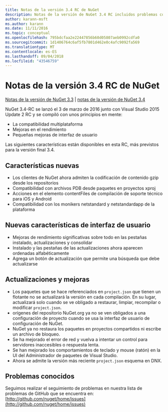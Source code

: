 ```yaml
---
title: Notas de la versión 3.4 RC de NuGet
description: Notas de la versión de NuGet 3.4 RC incluidos problemas conocidos, correcciones de errores, características agregadas y dcr.
author: karann-msft
ms.author: karann
ms.date: 11/11/2016
ms.topic: conceptual
ms.openlocfilehash: 795bdcfaa2e22447856b60d05807aeb0992cdfa0
ms.sourcegitcommit: 1d1406764c6af5fb7801d462e0c4afc9092fa569
ms.translationtype: MT
ms.contentlocale: es-ES
ms.lasthandoff: 09/04/2018
ms.locfileid: "43546759"
---
```

# <a name="nuget-34-rc-release-notes"></a>Notas de la versión 3.4 RC de NuGet

[Notas de la versión de NuGet 3.3](../release-notes/nuget-3.3.md) | [notas de la versión de NuGet 3.4](../release-notes/nuget-3.4.md)

NuGet 3.4-RC se lanzó el 3 de marzo de 2016 junto con Visual Studio 2015 Update 2 RC y se compiló con unos principios en mente:

* La compatibilidad multiplataforma
* Mejoras en el rendimiento
* Pequeñas mejoras de interfaz de usuario

Las siguientes características están disponibles en esta RC, más previstos para la versión final 3.4.

## <a name="new-features"></a>Características nuevas

* Los clientes de NuGet ahora admiten la codificación de contenido gzip desde los repositorios
* Compatibilidad con archivos PDB desde paquetes en proyectos xproj
* Acciones en el elemento contentFiles de compilación de soporte técnico para iOS y Android
* Compatibilidad con los monikers netstandard y netstandardapp de la plataforma

## <a name="new-user-interface-features"></a>Nuevas características de interfaz de usuario

* Mejoras de rendimiento significativas sobre todo en las pestañas instalado, actualizaciones y consolidar
* Instalado y las pestañas de las actualizaciones ahora aparecen ordenadas alfabéticamente
* Agrega un botón de actualización que permite una búsqueda que debe actualizarse

## <a name="updates-and-improvements"></a>Actualizaciones y mejoras

* Los paquetes que se hace referenciados en `project.json` que tienen un flotante no se actualizará la versión en cada compilación. En su lugar, actualizará solo cuando se ve obligado a restaurar, limpiar, recompilar o modificar `project.json`.
* orígenes del repositorio NuGet.org ya no se ven obligados a una configuración de proyecto cuando se usa la interfaz de usuario de configuración de NuGet.
* NuGet ya no restaura los paquetes en proyectos compartidos ni escribe un archivo de bloqueo.
* Se ha mejorado el error de red y vuelva a intentar un control para servidores inaccesibles o respuesta lenta.
* Se han mejorado los comportamientos de teclado y mouse (ratón) en la UI del Administrador de paquetes de Visual Studio.
* Ahora se admite la versión más reciente `project.json` esquema en DNX.

## <a name="known-issues"></a>Problemas conocidos

Seguimos realizar el seguimiento de problemas en nuestra lista de problemas de GitHub que se encuentra en: [http://github.com/nuget/home/issues](http://github.com/nuget/home/issues)